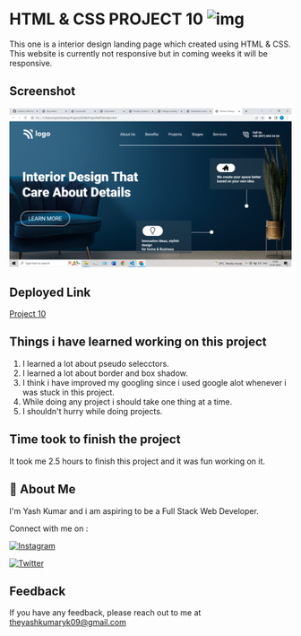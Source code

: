 
# HTML & CSS PROJECT 10 ![img](https://img.shields.io/badge/PROJECT%2010-HTML%20%26%20CSS-orange)

This one is a interior design landing page which created using HTML & CSS. This website is currently not responsive but in coming weeks it will be responsive.
## Screenshot

![Project 10 Screenshot](./Project%2010.png)


## Deployed Link

[Project 10](https://projectten.netlify.app/)


## Things i have learned working on this project

1. I learned a lot about pseudo selecctors.
2. I learned a lot about border and box shadow.
3. I think i have improved my googling since i used google alot whenever i was stuck in this project.
4. While doing any project i should take one thing at a time.
5. I shouldn't hurry while doing projects.
## Time took to finish the project

It took me 2.5 hours to finish this project and it was fun working on it.
## 🚀 About Me
I'm Yash Kumar and i am aspiring to be a Full Stack Web Developer.

Connect with me on :

[![Instagram](https://img.shields.io/badge/Instagram-%23E4405F.svg?style=for-the-badge&logo=Instagram&logoColor=white)](https://www.instagram.com/theyash_yk09/)

[![Twitter](https://img.shields.io/badge/Twitter-%231DA1F2.svg?style=for-the-badge&logo=Twitter&logoColor=white)](https://www.twitter.com/theyash_yk09/)

## Feedback

If you have any feedback, please reach out to me at theyashkumaryk09@gmail.com

